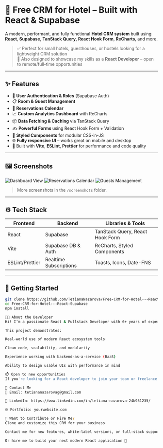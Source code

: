 # 🏨 Free CRM for Hotel – Built with React & Supabase

A modern, performant, and fully functional **Hotel CRM system** built using **React**, **Supabase**, **TanStack Query**, **React Hook Form**, **ReCharts**, and more.

> ✅ Perfect for small hotels, guesthouses, or hostels looking for a lightweight CRM solution  
> 💼 Also designed to showcase my skills as a **React Developer** – open to remote/full-time opportunities

---

## ✨ Features

- 🔐 **User Authentication & Roles** (Supabase Auth)
- 📋 **Room & Guest Management**
- 📅 **Reservations Calendar**
- 📈 **Custom Analytics Dashboard** with ReCharts
- 📦 **Data Fetching & Caching** via TanStack Query
- ✍️ **Powerful Forms** using React Hook Form + Validation
- 💅 **Styled Components** for modular CSS-in-JS
- 🌐 **Fully responsive UI** – works great on mobile and desktop
- 🧪 Built with **Vite**, **ESLint**, **Prettier** for performance and code quality

---

## 🖼️ Screenshots

![Dashboard View](./screenshots/dashboard.png)
![Reservations Calendar](./screenshots/calendar.png)
![Guests Management](./screenshots/guests.png)

> More screenshots in the `/screenshots` folder.

---

## ⚙️ Tech Stack

| Frontend       | Backend            | Libraries & Tools                 |
|----------------|--------------------|----------------------------------|
| React          | Supabase           | TanStack Query, React Hook Form |
| Vite           | Supabase DB & Auth | ReCharts, Styled Components     |
| ESLint/Prettier| Realtime Subscriptions | Toasts, Icons, Date-FNS      |

---

## 🚀 Getting Started

```bash
git clone https://github.com/TetianaNazarova/Free-CRM-for-Hotel---React-Supabase.git
cd Free-CRM-for-Hotel---React-Supabase
npm install

👨‍💻 About the Developer
Hi! I’m a passionate React & Fullstack Developer with 6+ years of experience in front-end development (Vue, Angular) and a strong focus on React, Next.js, and Node.js.

This project demonstrates:

Real-world use of modern React ecosystem tools

Clean code, scalability, and modularity

Experience working with backend-as-a-service (BaaS)

Ability to design usable UIs with performance in mind

📫 Open to new opportunities
If you're looking for a React developer to join your team or freelance project — let's connect!

💬 Contact Me
📧 Email: tetiananazarovag@gmail.com

💼 LinkedIn: https://www.linkedin.com/in/tetiana-nazarova-24b951235/

🌐 Portfolio: yourwebsite.com

🧠 Want to Contribute or Hire Me?
Clone and customize this CRM for your business

Contact me for new features, white-label versions, or full-stack support

Or hire me to build your next modern React application 🚀


